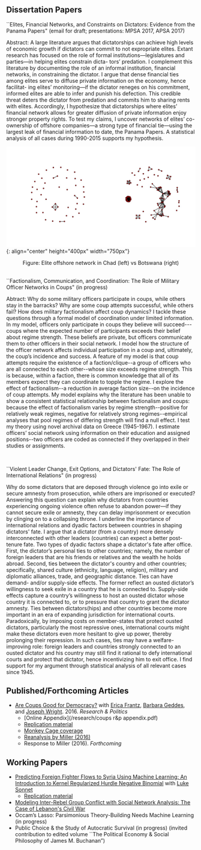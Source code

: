 ## Dissertation Papers

``Elites, Financial Networks, and Constraints on Dictators: Evidence from the Panama Papers" (email for draft; presentations: MPSA 2017, APSA 2017)

Abstract: A large literature argues that dictatorships can achieve high levels of economic growth if dictators can commit to not expropriate elites. Extant research has focused on the role of formal institutions—legislatures and parties—in helping elites constrain dicta- tors’ predation. I complement this literature by documenting the role of an informal institution, financial networks, in constraining the dictator. I argue that dense financial ties among elites serve to diffuse private information on the economy, hence facilitat- ing elites’ monitoring—if the dictator reneges on his commitment, informed elites are able to infer and punish his defection. This credible threat deters the dictator from predation and commits him to sharing rents with elites. Accordingly, I hypothesize that dictatorships where elites’ financial network allows for greater diffusion of private information enjoy stronger property rights. To test my claims, I uncover networks of elites’ co-ownership of offshore companies—a strong type of financial tie—using the largest leak of financial information to date, the Panama Papers. A statistical analysis of all cases during 1990-2015 supports my hypothesis.

![Chad vs. Botswana Network](/research/chadVSbotswana.jpg){: align="center" height="400px" width="750px"}
<center>Figure: Elite offshore network in Chad (left) vs Botswana (right)</center>

<br>
  
``Factionalism, Communication, and Coordination: The Role of Military Officer Networks in Coups" (in progress)

Abtract: Why do some military officers participate in coups, while others stay in the barracks? Why are some coup attempts successful, while others fail? How does military factionalism affect coup dynamics? I tackle these questions through a formal model of coordination under limited information. In my model, officers only participate in coups they believe will succeed---coups where the expected number of participants exceeds their belief about regime strength. These beliefs are private, but officers communicate them to other officers in their social network. I model how the structure of the officer network affects individual participation in a coup and, ultimately, the coup’s incidence and success. A feature of my model is that coup attempts require the existence of a faction/clique--a group of officers who are all connected to each other--whose size exceeds regime strength. This is because, within a faction, there is common knowledge that all of its members expect they can coordinate to topple the regime. I explore the effect of factionalism--a reduction in average faction size--on the incidence of coup attempts. My model explains why the literature has been unable to show a consistent statistical relationship between factionalism and coups: because the effect of factionalism varies by regime strength--positive for relatively weak regimes, negative for relatively strong regimes--empirical analyses that pool regimes of differing strength will find a null effect. I test my theory using novel archival data on Greece (1945-1967). I estimate officers’ social network using information on their education and assigned positions--two officers are coded as connected if they overlapped in their studies or assignments. 

<br>
  
``Violent Leader Change, Exit Options, and Dictators' Fate: The Role of International Relations" (in progress)

Why do some dictators that are deposed through violence go into exile or secure amnesty from prosecution, while others are imprisoned or executed? Answering this question can explain why dictators from countries experiencing ongoing violence often refuse to abandon power—if they cannot secure exile or amnesty, they can delay imprisonment or execution by clinging on to a collapsing throne. I underline the importance of international relations and dyadic factors between countries in shaping dictators' fate. I argue that a dictator (from a country) more densely interconnected with other leaders (countries) can expect a better post-tenure fate. Two types of dyadic factors shape a dictator's fate after office. First, the dictator’s personal ties to other countries; namely, the number of foreign leaders that are his friends or relatives and the wealth he holds abroad. Second, ties between the dictator's country and other countries; specifically, shared culture (ethnicity, language, religion), military and diplomatic alliances, trade, and geographic distance. Ties can have demand- and/or supply-side effects. The former reflect an ousted dictator’s willingness to seek exile in a country that he is connected to. Supply-side effects capture a country’s willingness to host an ousted dictator whose country it is connected to, or to pressure that country to grant the dictator amnesty. Ties between dictators(hips) and other countries become more important in an era of expanding jurisdiction for international courts. Paradoxically, by imposing costs on member-states that protect ousted dictators, particularly the most repressive ones, international courts might make these dictators even more hesitant to give up power, thereby prolonging their repression. In such cases, ties may have a welfare-improving role: foreign leaders and countries strongly connected to an ousted dictator and his country may still find it rational to defy international courts and protect that dictator, hence incentivizing him to exit office. I find support for my argument through statistical analysis of all relevant cases since 1945.

## Published/Forthcoming Articles
* [Are Coups Good for Democracy?](/research/RAP_publication.pdf) with [Erica Frantz](http://ericafrantz.com/3001.html), [Barbara Geddes](http://www.polisci.ucla.edu/people/barbara-geddes), and [Joseph Wright](http://sites.psu.edu/wright). 2016. *Research & Politics*
  * [Online Appendix](/research/coups r&p appendix.pdf)
  * [Replication material](https://dataverse.harvard.edu/dataset.xhtml?persistentId=doi:10.7910/DVN/3IC00L)
  * [Monkey Cage coverage](https://www.washingtonpost.com/news/monkey-cage/wp/2016/02/22/are-coups-good-for-democracy/?utm_term=.96e04d348083)
  * [Reanalysis by Miller (2016)](https://b2998732-a-62cb3a1a-s-sites.googlegroups.com/site/mkmtwo/Miller-Coups%2CDem.pdf?attachauth=ANoY7cpV-_0THofiaATU54ia_kXwAaPhN4bKKUUIRzQE6sgTr-yyFWyX316fAoFtHTnbzMe5njMmJVSEuiDcvgeHa7G3cY_pQZIizVw4fEdXH6hHUiQ5HGoT36ReDcobs23pHZ2LmRB_xvp8WYp7ZNRY4vZSk4sfXHdCbo5cBcVmOhWI84l5lG7QEMrd5fhP1KTeDza7Ifi8MrpuUxsU-G8YwxCFyiukMg%3D%3D&attredirects=0)
  * Response to Miller (2016). *Forthcoming*

## Working Papers
* [Predicting Foreign Fighter Flows to Syria Using Machine Learning: An Introduction to Kernel Regularized Hurdle Negative Binomial](https://www.dropbox.com/s/1ny0cewhyv2o4vb/derpanopoulos_sonnet_ff.pdf?dl=0) with [Luke Sonnet](http://lukesonnet.github.io/)
  * [Replication material](https://github.com/lukesonnet/foreign_fighters)
* [Modeling Inter-Rebel Group Conflict with Social Network Analysis: The Case of Lebanon's Civil War](/research/snaLebanon_jcr.pdf)
* Occam’s Lasso: Parsimonious Theory-Building Needs Machine Learning (in progress)
* Public Choice & the Study of Autocratic Survival (in progress) (invited contribution to edited volume ``The Political Economy & Social Philosophy of James M. Buchanan”)
